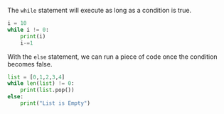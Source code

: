 The ``while`` statement will execute as long as a condition is true.

```python
i = 10
while i != 0:
	print(i)
	i-=1
```

With the ``else`` statement, we can run a piece of code once the condition becomes false.

```python
list = [0,1,2,3,4]
while len(list) != 0:
	print(list.pop())
else:
	print("List is Empty")
```